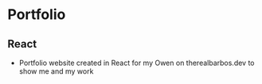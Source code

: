 # Portfolio

## React

- Portfolio website created in React for my Owen
on therealbarbos.dev to show me and my work